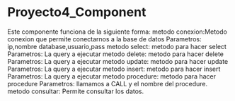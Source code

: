 # Proyecto4_Component
Este componente funciona de la siguiente forma:
metodo conexion:Metodo conexion que permite conectarnos a la base de datos Parametros: ip,nombre database,usuario,pass
metodo select: metodo para hacer select Parametros: La query a ejecutar
metodo delete: metodo para hacer delete Parametros: La query a ejecutar
metodo update: metodo para hacer update Parametros: La query a ejecutar
metodo insert: metodo para hacer insert Parametros: La query a ejecutar
metodo procedure: metodo para hacer procedure Parametros: llamamos a CALL y el nombre del procedure.
metodo consultar: Permite consultar los datos.
